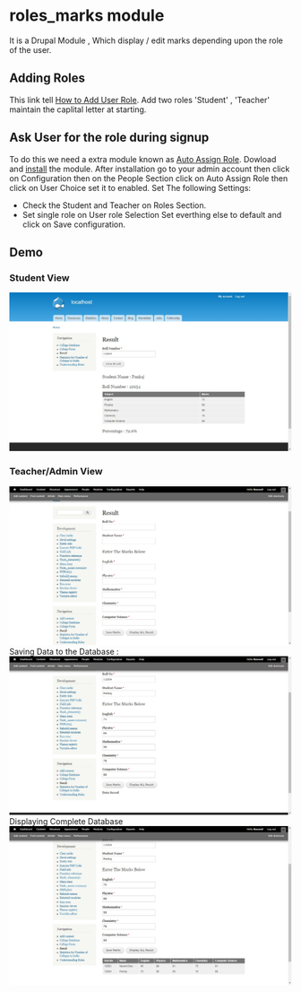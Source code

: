 # roles_marks module
It is a Drupal Module , Which display / edit marks depending upon the role of the user.

## Adding Roles
This link tell [How to Add User Role](https://www.drupal.org/docs/7/managing-users/user-roles).
Add two roles 'Student' , 'Teacher' maintain the caplital letter at starting.

## Ask User for the role during signup
To do this we need a extra module known as [Auto Assign Role](https://www.drupal.org/project/autoassignrole).
Dowload and [install](https://www.inmotionhosting.com/support/edu/drupal-7/intro-to-modules/how-to-upload-a-new-module-to-drupal) the module.
After installation go to your admin account then click on Configuration then on the People Section click on Auto Assign Role then click on User Choice set it to enabled.
Set The following Settings:
- Check the Student and Teacher on Roles Section.
- Set single role on User role Selection
Set everthing else to default and click on Save configuration.

## Demo
### Student View
![Student Demo](demo/student.jpg)
### Teacher/Admin View
![Teacher Demo1](demo/teacher.jpg)
Saving Data to the Database : 
![Teacher Saving Data](demo/teacher_save.jpg)
Displaying Complete Database
![Teacher View Complete Data](demo/teacher_all.jpg)